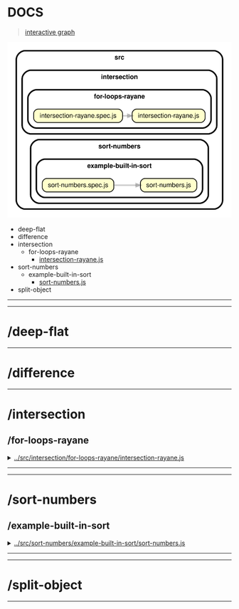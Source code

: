 <!-- BEGIN TITLE -->

# DOCS

<!-- END TITLE -->

<!-- BEGIN TREE -->

> [interactive graph](./dependency-graph.html)

![dependency graph](./dependency-graph.svg)

<!-- END TREE -->

<!-- BEGIN TOC -->

- deep-flat
- difference
- intersection
  - for-loops-rayane
    - [intersection-rayane.js](#srcintersectionfor-loops-rayaneintersection-rayanejs)
- sort-numbers
  - example-built-in-sort
    - [sort-numbers.js](#srcsort-numbersexample-built-in-sortsort-numbersjs)
- split-object

---

<!-- END TOC -->

---

<!-- BEGIN DOCS -->

# /deep-flat

---

# /difference

---

# /intersection

## /for-loops-rayane

<details><summary><a href="../../src/intersection/for-loops-rayane/intersection-rayane.js" id="srcintersectionfor-loops-rayaneintersection-rayanejs">../src/intersection/for-loops-rayane/intersection-rayane.js</a></summary>

<a name="findIntersection"></a>

## findIntersection ⇒ <code>Array</code>

Creates an array of values that are in both the first and the second arrays.

Repeated values are not duplicated in the return value, and the order of result values are determined by the first array.

**Note:** This function returns a new array, and has no side-effects.

**Returns**: <code>Array</code> - Returns the new array of filtered values.

| Param    | Type               | Default         | Description            |
| -------- | ------------------ | --------------- | ---------------------- |
| [array1] | <code>Array</code> | <code>[]</code> | The array to inspect.  |
| [array2] | <code>Array</code> | <code>[]</code> | The values to include. |

**Example**

```js
intersection([2, 1], [2, 3]);
// -> [2]
```

**Example**

```js
intersection([2, 1, 2], [2, 3]);
// -> [2]
```

</details>

---

---

# /sort-numbers

## /example-built-in-sort

<details><summary><a href="../../src/sort-numbers/example-built-in-sort/sort-numbers.js" id="srcsort-numbersexample-built-in-sortsort-numbersjs">../src/sort-numbers/example-built-in-sort/sort-numbers.js</a></summary>

<a name="sortNumbers"></a>

## sortNumbers ⇒ <code>Array.&lt;number&gt;</code>

Sorts an array of numbers from smallest to largest.

Returns a new array without modifying the original array.

Does not need to support: NaN, Infinity, -Infinity.

**Returns**: <code>Array.&lt;number&gt;</code> - A new array with the same numbers, but sorted.

| Param          | Type                              | Default         | Description                   |
| -------------- | --------------------------------- | --------------- | ----------------------------- |
| [arrOfNumbers] | <code>Array.&lt;number&gt;</code> | <code>[]</code> | The array of numbers to sort. |

**Example**

```js
sortNumbers([1.5, 1, -1.5, 0, -1]);
// -> [-1.5, -1, 0, 1, 1.5]
```

**Example**

```js
sortNumbers([-1, 0, 1]);
// -> [-1, 0, 1]
```

</details>

---

---

# /split-object

---

<!-- END DOCS -->
